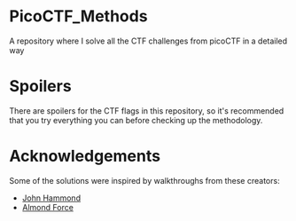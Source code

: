 # PicoCTF_Methods
A repository where I solve all the CTF challenges from picoCTF in a detailed way


# Spoilers
There are spoilers for the CTF flags in this repository, so it's recommended that you try everything you can before checking up the methodology.


# Acknowledgements
Some of the solutions were inspired by walkthroughs from these creators:

- [John Hammond](https://www.youtube.com/@_JohnHammond)
- [Almond Force](https://www.youtube.com/@AlmondForce)


